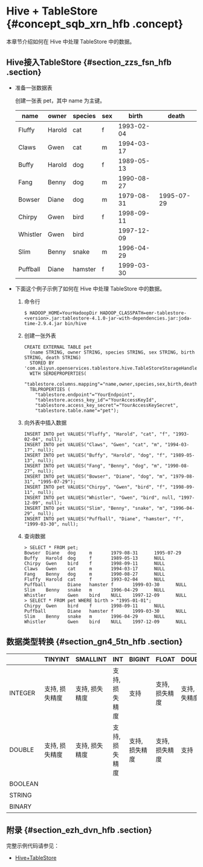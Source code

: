 # Hive + TableStore {#concept_sqb_xrn_hfb .concept}

本章节介绍如何在 Hive 中处理 TableStore 中的数据。

## Hive接入TableStore {#section_zzs_fsn_hfb .section}

-   准备一张数据表

    创建一张表 pet，其中 name 为主键。

    |name|owner|species|sex|birth|death|
    |----|-----|-------|---|-----|-----|
    |Fluffy|Harold|cat|f|1993-02-04| |
    |Claws|Gwen|cat|m|1994-03-17| |
    |Buffy|Harold|dog|f|1989-05-13| |
    |Fang|Benny|dog|m|1990-08-27| |
    |Bowser|Diane|dog|m|1979-08-31|1995-07-29|
    |Chirpy|Gwen|bird|f|1998-09-11| |
    |Whistler|Gwen|bird| |1997-12-09| |
    |Slim|Benny|snake|m|1996-04-29| |
    |Puffball|Diane|hamster|f|1999-03-30| |

-   下面这个例子示例了如何在 Hive 中处理 TableStore 中的数据。
    1.  命令行

        ```
        $ HADOOP_HOME=YourHadoopDir HADOOP_CLASSPATH=emr-tablestore-<version>.jar:tablestore-4.1.0-jar-with-dependencies.jar:joda-time-2.9.4.jar bin/hive
        ```

    2.  创建一张外表

        ```
        CREATE EXTERNAL TABLE pet
          (name STRING, owner STRING, species STRING, sex STRING, birth STRING, death STRING)
          STORED BY 'com.aliyun.openservices.tablestore.hive.TableStoreStorageHandler'
          WITH SERDEPROPERTIES(
            "tablestore.columns.mapping"="name,owner,species,sex,birth,death")
          TBLPROPERTIES (
            "tablestore.endpoint"="YourEndpoint",
            "tablestore.access_key_id"="YourAccessKeyId",
            "tablestore.access_key_secret"="YourAccessKeySecret",
            "tablestore.table.name"="pet");
        ```

    3.  向外表中插入数据

        ```
        INSERT INTO pet VALUES("Fluffy", "Harold", "cat", "f", "1993-02-04", null);
        INSERT INTO pet VALUES("Claws", "Gwen", "cat", "m", "1994-03-17", null);
        INSERT INTO pet VALUES("Buffy", "Harold", "dog", "f", "1989-05-13", null);
        INSERT INTO pet VALUES("Fang", "Benny", "dog", "m", "1990-08-27", null);
        INSERT INTO pet VALUES("Bowser", "Diane", "dog", "m", "1979-08-31", "1995-07-29");
        INSERT INTO pet VALUES("Chirpy", "Gwen", "bird", "f", "1998-09-11", null);
        INSERT INTO pet VALUES("Whistler", "Gwen", "bird", null, "1997-12-09", null);
        INSERT INTO pet VALUES("Slim", "Benny", "snake", "m", "1996-04-29", null);
        INSERT INTO pet VALUES("Puffball", "Diane", "hamster", "f", "1999-03-30", null);
        ```

    4.  查询数据

        ```
        > SELECT * FROM pet;
        Bowser  Diane   dog     m       1979-08-31      1995-07-29
        Buffy   Harold  dog     f       1989-05-13      NULL
        Chirpy  Gwen    bird    f       1998-09-11      NULL
        Claws   Gwen    cat     m       1994-03-17      NULL
        Fang    Benny   dog     m       1990-08-27      NULL
        Fluffy  Harold  cat     f       1993-02-04      NULL
        Puffball        Diane   hamster f       1999-03-30      NULL
        Slim    Benny   snake   m       1996-04-29      NULL
        Whistler        Gwen    bird    NULL    1997-12-09      NULL
        > SELECT * FROM pet WHERE birth > "1995-01-01";
        Chirpy  Gwen    bird    f       1998-09-11      NULL
        Puffball        Diane   hamster f       1999-03-30      NULL
        Slim    Benny   snake   m       1996-04-29      NULL
        Whistler        Gwen    bird    NULL    1997-12-09      NULL
        ```


## 数据类型转换 {#section_gn4_5tn_hfb .section}

| |TINYINT|SMALLINT|INT|BIGINT|FLOAT|DOUBLE|BOOLEAN|STRING|BINARY|
|--|-------|--------|---|------|-----|------|-------|------|------|
|INTEGER|支持, 损失精度|支持, 损失精度|支持, 损失精度|支持|支持, 损失精度|支持, 损失精度| | | |
|DOUBLE|支持, 损失精度|支持, 损失精度|支持, 损失精度|支持, 损失精度|支持, 损失精度|支持| | | |
|BOOLEAN| | | | | | |支持| | |
|STRING| | | | | | | |支持| |
|BINARY| | | | | | | | |支持|

## 附录 {#section_ezh_dvn_hfb .section}

完整示例代码请参见：

-   [Hive+TableStore](https://github.com/aliyun/aliyun-emapreduce-sdk/blob/master/examples/src/main/java/com/aliyun/openservices/tablestore/pet.sql)

